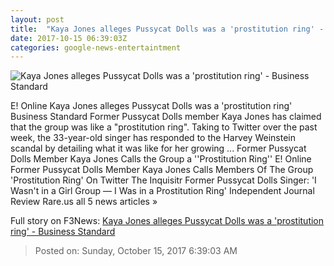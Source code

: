 ```yaml
---
layout: post
title:  "Kaya Jones alleges Pussycat Dolls was a 'prostitution ring' - Business Standard"
date: 2017-10-15 06:39:03Z
categories: google-news-entertaintment
---
```


![Kaya Jones alleges Pussycat Dolls was a 'prostitution ring' - Business Standard](http://bsmedia.business-standard.com/include/_mod/site/html5/images/no-meta-preview.jpg)

E! Online Kaya Jones alleges Pussycat Dolls was a 'prostitution ring' Business Standard Former Pussycat Dolls member Kaya Jones has claimed that the group was like a "prostitution ring". Taking to Twitter over the past week, the 33-year-old singer has responded to the Harvey Weinstein scandal by detailing what it was like for her growing ... Former Pussycat Dolls Member Kaya Jones Calls the Group a ''Prostitution Ring'' E! Online Former Pussycat Dolls Member Kaya Jones Calls Members Of The Group 'Prostitution Ring' On Twitter The Inquisitr Former Pussycat Dolls Singer: 'I Wasn't in a Girl Group — I Was in a Prostitution Ring' Independent Journal Review Rare.us all 5 news articles »


Full story on F3News: [Kaya Jones alleges Pussycat Dolls was a 'prostitution ring' - Business Standard](http://www.f3nws.com/n/muqayF)

> Posted on: Sunday, October 15, 2017 6:39:03 AM

